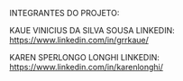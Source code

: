 INTEGRANTES DO PROJETO:

KAUE VINICIUS DA SILVA SOUSA
LINKEDIN: https://www.linkedin.com/in/grrkaue/

KAREN SPERLONGO LONGHI
LINKEDIN: https://www.linkedin.com/in/karenlonghi/
